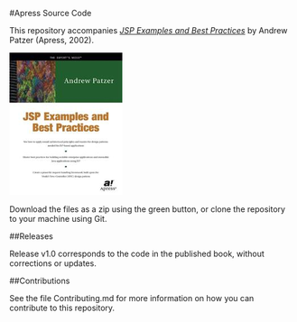 #Apress Source Code

This repository accompanies [*JSP Examples and Best Practices*](http://www.apress.com/9781590590201) by Andrew Patzer (Apress, 2002).

![Cover image](9781590590201.jpg)

Download the files as a zip using the green button, or clone the repository to your machine using Git.

##Releases

Release v1.0 corresponds to the code in the published book, without corrections or updates.

##Contributions

See the file Contributing.md for more information on how you can contribute to this repository.
